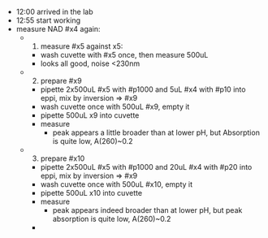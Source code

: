 - 12:00 arrived in the lab
- 12:55 start working
- measure NAD #x4 again:
	- 1. measure #x5 against x5:
		- wash cuvette with #x5 once, then measure 500uL
		- looks all good, noise <230nm
	- 2. prepare #x9
		- pipette 2x500uL #x5 with #p1000 and 5uL #x4 with #p10 into eppi, mix by inversion => #x9
		- wash cuvette once with 500uL #x9, empty it
		- pipette 500uL x9 into cuvette
		- measure
			- peak appears a little broader than at lower pH, but Absorption is quite low, A(260)~0.2
	- 3. prepare #x10
		- pipette 2x500uL #x5 with #p1000 and 20uL #x4 with #p20 into eppi, mix by inversion => #x9
		- wash cuvette once with 500uL #x10, empty it
		- pipette 500uL x10 into cuvette
		- measure
			- peak appears indeed broader than at lower pH, but peak absorption is quite low, A(260)~0.2
		-